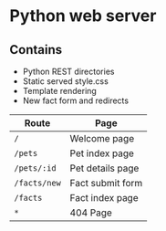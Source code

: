 # Python web server

## Contains

- Python REST directories
- Static served style.css
- Template rendering
- New fact form and redirects

| Route | Page |
| ----- | ---- |
| `/` | Welcome page |
| `/pets` | Pet index page |
| `/pets/:id` | Pet details page |
| `/facts/new` | Fact submit form |
| `/facts` | Fact index page |
| `*` | 404 Page |
